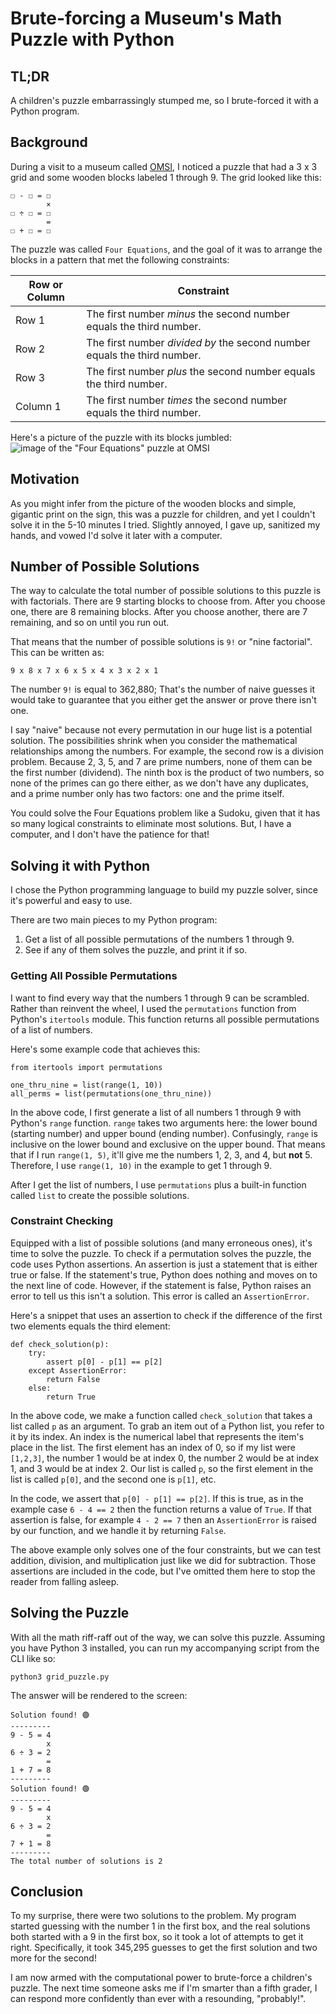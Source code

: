 # Brute-forcing a Museum's Math Puzzle with Python

## TL;DR
A children's puzzle embarrassingly stumped me, so I brute-forced it with a Python program.

## Background
During a visit to a museum called [OMSI](https://omsi.edu/), I noticed a puzzle that had a 3 x 3 grid and some wooden blocks labeled 1 through 9.
The grid looked like this:
```
☐ - ☐ = ☐
        ×
☐ ÷ ☐ = ☐
        =
☐ + ☐ = ☐
```

The puzzle was called `Four Equations`, and the goal of it was to arrange the blocks in a pattern that met the following constraints:

| Row or Column    | Constraint |
| ---------------- | ---------- |
| Row 1    | The first number *minus* the second number equals the third number. |
| Row 2    | The first number *divided by* the second number equals the third number. |
| Row 3    | The first number *plus* the second number equals the third number. |
| Column 1 | The first number *times* the second number equals the third number. |

Here's a picture of the puzzle with its blocks jumbled:
![image of the "Four Equations" puzzle at OMSI](https://github.com/bxbrenden/puzzle-grid/blob/main/four-equations.png)

## Motivation
As you might infer from the picture of the wooden blocks and simple, gigantic print on the sign, this was a puzzle for children, and yet I couldn't solve it in the 5-10 minutes I tried.
Slightly annoyed, I gave up, sanitized my hands, and vowed I'd solve it later with a computer.

## Number of Possible Solutions
The way to calculate the total number of possible solutions to this puzzle is with factorials.
There are 9 starting blocks to choose from.
After you choose one, there are 8 remaining blocks.
After you choose another, there are 7 remaining, and so on until you run out.

That means that the number of possible solutions is `9!` or "nine factorial".
This can be written as:
```
9 x 8 x 7 x 6 x 5 x 4 x 3 x 2 x 1
```

The number `9!` is equal to 362,880;
That's the number of naive guesses it would take to guarantee that you either get the answer or prove there isn't one.

I say "naive" because not every permutation in our huge list is a potential solution.
The possibilities shrink when you consider the mathematical relationships among the numbers.
For example, the second row is a division problem.
Because 2, 3, 5, and 7 are prime numbers, none of them can be the first number (dividend).
The ninth box is the product of two numbers, so none of the primes can go there either, as we don't have any duplicates, and a prime number only has two factors: one and the prime itself.

You could solve the Four Equations problem like a Sudoku, given that it has so many logical constraints to eliminate most solutions.
But, I have a computer, and I don't have the patience for that!

## Solving it with Python
I chose the Python programming language to build my puzzle solver, since it's powerful and easy to use.

There are two main pieces to my Python program:
1. Get a list of all possible permutations of the numbers 1 through 9.
2. See if any of them solves the puzzle, and print it if so.

### Getting All Possible Permutations
I want to find every way that the numbers 1 through 9 can be scrambled.
Rather than reinvent the wheel, I used the `permutations` function from Python's `itertools` module.
This function returns all possible permutations of a list of numbers.

Here's some example code that achieves this:
```
from itertools import permutations

one_thru_nine = list(range(1, 10))
all_perms = list(permutations(one_thru_nine))
```

In the above code, I first generate a list of all numbers 1 through 9 with Python's `range` function.
`range` takes two arguments here: the lower bound (starting number) and upper bound (ending number).
Confusingly, `range` is inclusive on the lower bound and exclusive on the upper bound.
That means that if I run `range(1, 5)`, it'll give me the numbers 1, 2, 3, and 4, but **not** 5.
Therefore, I use `range(1, 10)` in the example to get 1 through 9.

After I get the list of numbers, I use `permutations` plus a built-in function called `list` to create the possible solutions.

### Constraint Checking
Equipped with a list of possible solutions (and many erroneous ones), it's time to solve the puzzle.
To check if a permutation solves the puzzle, the code uses Python assertions.
An assertion is just a statement that is either true or false.
If the statement's true, Python does nothing and moves on to the next line of code.
However, if the statement is false, Python raises an error to tell us this isn't a solution.
This error is called an `AssertionError`.

Here's a snippet that uses an assertion to check if the difference of the first two elements equals the third element:
```
def check_solution(p):
    try:
        assert p[0] - p[1] == p[2]
    except AssertionError:
        return False
    else:
        return True
```

In the above code, we make a function called `check_solution` that takes a list called `p` as an argument.
To grab an item out of a Python list, you refer to it by its index.
An index is the numerical label that represents the item's place in the list.
The first element has an index of 0, so if my list were `[1,2,3]`, the number 1 would be at index 0, the number 2 would be at index 1, and 3 would be at index 2.
Our list is called `p`, so the first element in the list is called `p[0]`, and the second one is `p[1]`, etc.

In the code, we assert that `p[0] - p[1] == p[2]`.
If this is true, as in the example case `6 - 4 == 2` then the function returns a value of `True`.
If that assertion is false, for example `4 - 2 == 7` then an `AssertionError` is raised by our function, and we handle it by returning `False`.

The above example only solves one of the four constraints, but we can test addition, division, and multiplication just like we did for subtraction.
Those assertions are included in the code, but I've omitted them here to stop the reader from falling asleep.

## Solving the Puzzle
With all the math riff-raff out of the way, we can solve this puzzle.
Assuming you have Python 3 installed, you can run my accompanying script from the CLI like so:
```
python3 grid_puzzle.py
```

The answer will be rendered to the screen:
```
Solution found! 🟢
---------
9 - 5 = 4
        x
6 ÷ 3 = 2
        =
1 + 7 = 8
---------
Solution found! 🟢
---------
9 - 5 = 4
        x
6 ÷ 3 = 2
        =
7 + 1 = 8
---------
The total number of solutions is 2
```

## Conclusion
To my surprise, there were two solutions to the problem.
My program started guessing with the number 1 in the first box, and the real solutions both started with a 9 in the first box, so it took a lot of attempts to get it right.
Specifically, it took 345,295 guesses to get the first solution and two more for the second!

I am now armed with the computational power to brute-force a children's puzzle.
The next time someone asks me if I'm smarter than a fifth grader, I can respond more confidently than ever with a resounding, "probably!".
